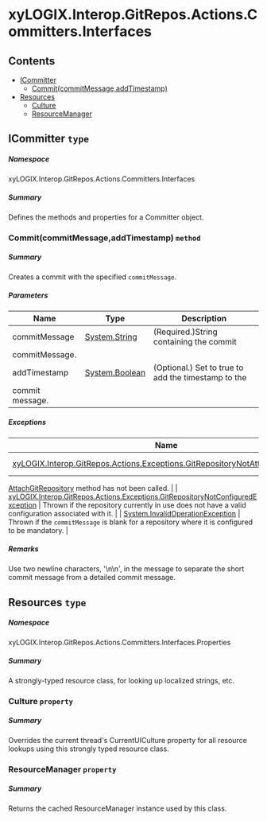 <a name='assembly'></a>
# xyLOGIX.Interop.GitRepos.Actions.Committers.Interfaces

## Contents

- [ICommitter](#T-xyLOGIX-Interop-GitRepos-Actions-Committers-Interfaces-ICommitter 'xyLOGIX.Interop.GitRepos.Actions.Committers.Interfaces.ICommitter')
  - [Commit(commitMessage,addTimestamp)](#M-xyLOGIX-Interop-GitRepos-Actions-Committers-Interfaces-ICommitter-Commit-System-String,System-Boolean- 'xyLOGIX.Interop.GitRepos.Actions.Committers.Interfaces.ICommitter.Commit(System.String,System.Boolean)')
- [Resources](#T-xyLOGIX-Interop-GitRepos-Actions-Committers-Interfaces-Properties-Resources 'xyLOGIX.Interop.GitRepos.Actions.Committers.Interfaces.Properties.Resources')
  - [Culture](#P-xyLOGIX-Interop-GitRepos-Actions-Committers-Interfaces-Properties-Resources-Culture 'xyLOGIX.Interop.GitRepos.Actions.Committers.Interfaces.Properties.Resources.Culture')
  - [ResourceManager](#P-xyLOGIX-Interop-GitRepos-Actions-Committers-Interfaces-Properties-Resources-ResourceManager 'xyLOGIX.Interop.GitRepos.Actions.Committers.Interfaces.Properties.Resources.ResourceManager')

<a name='T-xyLOGIX-Interop-GitRepos-Actions-Committers-Interfaces-ICommitter'></a>
## ICommitter `type`

##### Namespace

xyLOGIX.Interop.GitRepos.Actions.Committers.Interfaces

##### Summary

Defines the methods and properties for a Committer object.

<a name='M-xyLOGIX-Interop-GitRepos-Actions-Committers-Interfaces-ICommitter-Commit-System-String,System-Boolean-'></a>
### Commit(commitMessage,addTimestamp) `method`

##### Summary

Creates a commit with the specified `commitMessage`.

##### Parameters

| Name | Type | Description |
| ---- | ---- | ----------- |
| commitMessage | [System.String](http://msdn.microsoft.com/query/dev14.query?appId=Dev14IDEF1&l=EN-US&k=k:System.String 'System.String') | (Required.)String containing the commit
commitMessage. |
| addTimestamp | [System.Boolean](http://msdn.microsoft.com/query/dev14.query?appId=Dev14IDEF1&l=EN-US&k=k:System.Boolean 'System.Boolean') | (Optional.) Set to true to add the timestamp to the
commit message. |

##### Exceptions

| Name | Description |
| ---- | ----------- |
| [xyLOGIX.Interop.GitRepos.Actions.Exceptions.GitRepositoryNotAttachedException](#T-xyLOGIX-Interop-GitRepos-Actions-Exceptions-GitRepositoryNotAttachedException 'xyLOGIX.Interop.GitRepos.Actions.Exceptions.GitRepositoryNotAttachedException') | Thrown if the
[AttachGitRepository](#M-xyLOGIX-Interop-GitRepos-Interfaces-IGitRepositoryAction-AttachGitRepository 'xyLOGIX.Interop.GitRepos.Interfaces.IGitRepositoryAction.AttachGitRepository')
method has not been called. |
| [xyLOGIX.Interop.GitRepos.Actions.Exceptions.GitRepositoryNotConfiguredException](#T-xyLOGIX-Interop-GitRepos-Actions-Exceptions-GitRepositoryNotConfiguredException 'xyLOGIX.Interop.GitRepos.Actions.Exceptions.GitRepositoryNotConfiguredException') | Thrown
if the repository currently in use does not have a valid configuration
associated with it. |
| [System.InvalidOperationException](http://msdn.microsoft.com/query/dev14.query?appId=Dev14IDEF1&l=EN-US&k=k:System.InvalidOperationException 'System.InvalidOperationException') | Thrown if the `commitMessage` is blank for a repository where
it is configured to be mandatory. |

##### Remarks

Use two
newline characters, '\n\n', in the message to separate the short commit message
from a detailed commit message.

<a name='T-xyLOGIX-Interop-GitRepos-Actions-Committers-Interfaces-Properties-Resources'></a>
## Resources `type`

##### Namespace

xyLOGIX.Interop.GitRepos.Actions.Committers.Interfaces.Properties

##### Summary

A strongly-typed resource class, for looking up localized strings, etc.

<a name='P-xyLOGIX-Interop-GitRepos-Actions-Committers-Interfaces-Properties-Resources-Culture'></a>
### Culture `property`

##### Summary

Overrides the current thread's CurrentUICulture property for all
  resource lookups using this strongly typed resource class.

<a name='P-xyLOGIX-Interop-GitRepos-Actions-Committers-Interfaces-Properties-Resources-ResourceManager'></a>
### ResourceManager `property`

##### Summary

Returns the cached ResourceManager instance used by this class.

